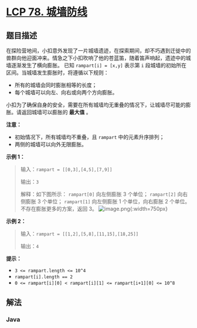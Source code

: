 # [LCP 78. 城墙防线](https://leetcode.cn/problems/Nsibyl)

## 题目描述



在探险营地间，小扣意外发现了一片城墙遗迹，在探索期间，却不巧遇到迁徙中的兽群向他迎面冲来。情急之下小扣吹响了他的苍蓝笛，随着笛声响起，遗迹中的城墙逐渐发生了横向膨胀。
已知 `rampart[i] = [x,y]` 表示第 `i` 段城墙的初始所在区间。当城墙发生膨胀时，将遵循以下规则：

-   所有的城墙会同时膨胀相等的长度；
-   每个城墙可以向左、向右或向两个方向膨胀。

小扣为了确保自身的安全，需要在所有城墙均无重叠的情况下，让城墙尽可能的膨胀。请返回城墙可以膨胀的 **最大值** 。

**注意：**

-   初始情况下，所有城墙均不重叠，且 `rampart` 中的元素升序排列；
-   两侧的城墙可以向外无限膨胀。

**示例 1：**

> 输入：`rampart = [[0,3],[4,5],[7,9]]`
>
> 输出：`3`
>
> 解释：如下图所示：
> `rampart[0]` 向左侧膨胀 3 个单位；
> `rampart[2]` 向右侧膨胀 3 个单位；
> `rampart[1]` 向左侧膨胀 1 个单位，向右膨胀 2 个单位。
> 不存在膨胀更多的方案，返回 3。
> ![image.png](https://fastly.jsdelivr.net/gh/doocs/leetcode@main/lcp/LCP%2078.%20%E5%9F%8E%E5%A2%99%E9%98%B2%E7%BA%BF/images/1681717918-tWywrp-image.png){:width=750px}

**示例 2：**

> 输入：`rampart = [[1,2],[5,8],[11,15],[18,25]]`
>
> 输出：`4`

**提示：**

-   `3 <= rampart.length <= 10^4`
-   `rampart[i].length == 2`
-   `0 <= rampart[i][0] < rampart[i][1] <= rampart[i+1][0] <= 10^8`

## 解法

### **Java**

```java

```
